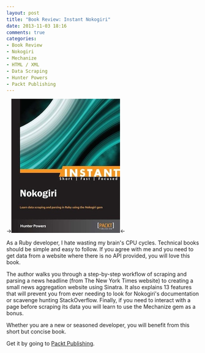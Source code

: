 ```yaml
---
layout: post
title: "Book Review: Instant Nokogiri"
date: 2013-11-03 18:16
comments: true
categories:
- Book Review
- Nokogiri
- Mechanize
- HTML / XML
- Data Scraping
- Hunter Powers
- Packt Publishing
---
```



->[![Instant Nokogiri Cover](/images/instant_nokogiri.jpg)](http://www.packtpub.com/utilize-information-available-on-internet-using-Nokogiri/book)<-

As a Ruby developer, I hate wasting my brain's CPU cycles. Technical books should be simple and easy to follow. If you agree with me and you need to get data from a website where there is no API provided, you will love this book. 

The author walks you through a step-by-step workflow of scraping and parsing a news headline (from The New York Times website) to creating a small news aggregation website using Sinatra. It also explains 13 features that will prevent you from ever needing to look for Nokogiri's documentation or scavenge hunting StackOverflow. Finally, if you need to interact with a page before scraping its data you will learn to use the Mechanize gem as a bonus.

Whether you are a new or seasoned developer, you will benefit from this short but concise book.

Get it by going to [Packt Publishing](http://www.packtpub.com/utilize-information-available-on-internet-using-Nokogiri/book).